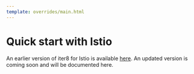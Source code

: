 ```yaml
---
template: overrides/main.html
---
```


# Quick start with Istio

An earlier version of iter8 for Istio is available [here](https://github.com/iter8-tools/iter8-istio). An updated version is coming soon and will be documented here.